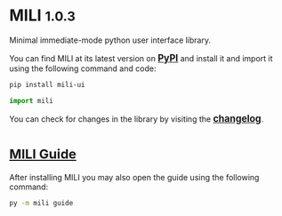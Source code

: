 # MILI <small>1.0.3</small>

Minimal immediate-mode python user interface library.

You can find MILI at its latest version on [<big>**PyPI**</big>](https://pypi.org/project/mili-ui/) and install it and import it using the following command and code:

```sh
pip install mili-ui
```

```py
import mili
```

You can check for changes in the library by visiting the [<big>**changelog**</big>](https://github.com/damusss/mili/blob/main/CHANGELOG.md).

# [<small>MILI Guide</small>](https://github.com/damusss/mili/blob/main/guide/guide.md)

After installing MILI you may also open the guide using the following command:

```sh
py -m mili guide
```
